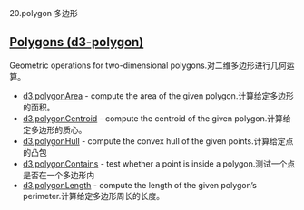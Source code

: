 20.polygon 多边形

## [](https://github.com/d3/d3/blob/main/API.md#polygons-d3-polygon)[Polygons (d3-polygon)](https://github.com/d3/d3-polygon/tree/v3.0.1)

Geometric operations for two-dimensional polygons.对二维多边形进行几何运算。

-   [d3.polygonArea](https://github.com/d3/d3-polygon/blob/v3.0.1/README.md#polygonArea) - compute the area of the given polygon.计算给定多边形的面积。
-   [d3.polygonCentroid](https://github.com/d3/d3-polygon/blob/v3.0.1/README.md#polygonCentroid) - compute the centroid of the given polygon.计算给定多边形的质心。
-   [d3.polygonHull](https://github.com/d3/d3-polygon/blob/v3.0.1/README.md#polygonHull) - compute the convex hull of the given points.计算给定点的凸包
-   [d3.polygonContains](https://github.com/d3/d3-polygon/blob/v3.0.1/README.md#polygonContains) - test whether a point is inside a polygon.测试一个点是否在一个多边形内
-   [d3.polygonLength](https://github.com/d3/d3-polygon/blob/v3.0.1/README.md#polygonLength) - compute the length of the given polygon’s perimeter.计算给定多边形周长的长度。
